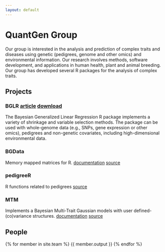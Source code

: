 ```yaml
---
layout: default
---
```


QuantGen Group
========

Our group is interested in the analysis and prediction of complex traits and diseases using genetic (pedigrees, genome and other omics) and environmental information. Our research involves methods, software development, and applications in human health, plant and animal breeding. Our group has developed several R packages for the analysis of complex traits.


Projects
--------

### BGLR   [article](http://www.genetics.org/content/198/2/483.full.pdf+html)     [download](http://cran.r-project.org/web/packages/BGLR/index.html)

The Bayesian Generalized Linear Regression R package implements a variety of shrinkage and variable selection methods. The package can be used with whole-genome data (e.g., SNPs, gene expression or other omics), pedigrees and non-genetic covariates, including high-dimensional environmental data.


### BGData

Memory mapped matrices for R.  [documentation](https://github.com/QuantGen/BGData/wiki)   [source](https://github.com/QuantGen/BGData/wiki)


### pedigreeR

R functions related to pedigrees  [source](https://github.com/Rpedigree/pedigreeR)

### MTM

Implements a Bayesian Multi-Trait Gaussian models with user defined- (co)variance structures.    [documentation](https://www.dropbox.com/s/5tlr8hotsvcyam4/MTM%20documentation%20V2.docx?dl=0) [source](https://www.dropbox.com/s/neyva73riidcfh5/MTM.R?dl=0)

People
------

{% for member in site.team %}
{{ member.output }}
{% endfor %}
